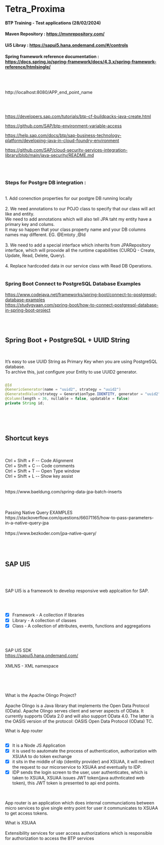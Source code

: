 # Tetra_Proxima

#### BTP Training - Test applications (28/02/2024)
#### Maven Repository : https://mvnrepository.com/
#### Ui5 Libray : https://sapui5.hana.ondemand.com/#/controls  
#### Spring framework reference documentation : https://docs.spring.io/spring-framework/docs/4.3.x/spring-framework-reference/htmlsingle/

 </br>
 </br>


 http://localhost:8080/APP_end_point_name 

 </br>
 </br>
 
https://developers.sap.com/tutorials/btp-cf-buildpacks-java-create.html

https://github.com/SAP/btp-environment-variable-access

https://help.sap.com/docs/btp/sap-business-technology-platform/developing-java-in-cloud-foundry-environment

https://github.com/SAP/cloud-security-services-integration-library/blob/main/java-security/README.md

 </br>
 </br>
 
### Steps for Postgre DB integration : 
 <p>
 </br>
1. Add conenction properties for our postgre DB running locally
 </br>
 </br>
2. We need annotations to our POJO class to specify that our class will act like and entity.
   </br>
   We need to add annotations which will also tell JPA taht my entity have a primary key and colums.
   </br>
   It may so happen that your class property name and your DB columns names may different. EG. @Emtoty ,@Id
 </br>
 </br>
3. We need to add a special interface which inherits from JPARepository interface, which will proovide all the runtime           
   capabilities (CURDQ - Create, Update, Read, Delete, Query).
 </br>
 </br>
4. Replace hardcoded data in our service class with Read DB Operations. 
 </br>
  </br>
  </p>


### Spring Boot Connect to PostgreSQL Database Examples 

https://www.codejava.net/frameworks/spring-boot/connect-to-postgresql-database-examples
</br>
https://studygyaan.com/spring-boot/how-to-connect-postgresql-database-in-spring-boot-project

</br>
</br>

## Spring Boot + PostgreSQL + UUID String
</br>

It’s easy to use UUID String as Primary Key when you are using PostgreSQL database.
</br>
To archive this, just configure your Entity to use UUID2 generator.
</br>

```java

@Id
@GenericGenerator(name = "uuid2", strategy = "uuid2")
@GeneratedValue(strategy = GenerationType.IDENTITY, generator = "uuid2")
@Column(length = 36, nullable = false, updatable = false)
private String id;

```
 </br>
 </br>
 </br>


## Shortcut keys  
 </br>
 </br>
 Ctrl + Shift + F  -- Code Alignment 
 </br>
 Ctrl + Shift + C  -- Code comments 
 </br>
 Ctrl + Shift + T -- Open Type window
 </br>
 Ctrl + Shift + L -- Show key assist
 
 </br> 
 </br>
 </br>
https://www.baeldung.com/spring-data-jpa-batch-inserts
</br>
</br>

</br>
</br>
Passing Native Query EXAMPLES 
</br>
https://stackoverflow.com/questions/66071165/how-to-pass-parameters-in-a-native-query-jpa

</br>
</br>
https://www.bezkoder.com/jpa-native-query/


</br>
</br>

</br>
</br>


## SAP UI5

</br>
</br>

SAP UI5 is a  framework to develop responsive web applcaition for SAP.

</br>
</br>

- [x] Framework - A collection if libraries
- [x] Library - A collection of classes
- [x] Class - A collection of attributes, events, functions and aggregations

</br>
</br>

SAP UI5 SDK
</br>
https://sapui5.hana.ondemand.com/
</br>
</br>
XMLNS - XML namespace

</br>
</br>
</br>


What is the Apache Olingo Project? 
</br>
</br>
Apache Olingo is a Java library that implements the Open Data Protocol (OData). Apache Olingo serves client and server aspects of OData. It currently supports OData 2.0 and will also support OData 4.0. The latter is the OASIS version of the protocol: OASIS Open Data Protocol (OData) TC.

What is App router 
</br>
</br>
- [X] It is a Node JS Application
- [X] it is used to aautomate the process of authentication, authorization with XSUAA to do token exchange
- [X] it sits in the middle of idp (identity provider) and XSUAA, it will redirect the request to our micorservice to XSUAA and eventually to IDP.
- [X] IDP sends the login screen to the user, user authenticates, which is taken to XSUAA, XSUAA issues JWT token(java authnticated web token), this JWT token is presented to api end points.
</br>
</br>
App router is an application which does internal communciations between micro services to give single entry point for user it communicates to XSUAA to get access tokens.

What is XSUAA
</br>
</br>
Extensibility services for user access authorizations which is responsible for authorization to access the BTP services
